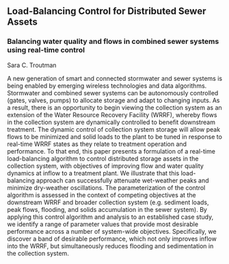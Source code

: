## Load-Balancing Control for Distributed Sewer Assets
### Balancing water quality and flows in combined sewer systems using real-time control
Sara C. Troutman

A new generation of smart and connected stormwater and sewer systems is being enabled by emerging wireless technologies and data algorithms. 
Stormwater and combined sewer systems can be autonomously controlled (gates, valves, pumps) to allocate storage and adapt to changing inputs. 
As a result, there is an opportunity to begin viewing the collection system as an extension of the Water Resource Recovery Facility (WRRF), whereby flows in the collection system are dynamically controlled to benefit downstream treatment. 
The dynamic control of collection system storage will allow peak flows to be minimized and solid loads to the plant to be tuned in response to real-time WRRF states as they relate to treatment operation and performance. 
To that end, this paper presents a formulation of a real-time load-balancing algorithm to control distributed storage assets in the collection system, with objectives of improving flow and water quality dynamics at inflow to a treatment plant. 
We illustrate that this load-balancing approach can successfully attenuate wet-weather peaks and minimize dry-weather oscillations. 
The parameterization of the control algorithm is assessed in the context of competing objectives at the downstream WRRF and broader collection system (e.g. sediment loads, peak flows, flooding, and solids accumulation in the sewer system). 
By applying this control algorithm and analysis to an established case study, we identify a range of parameter values that provide most desirable performance across a number of system-wide objectives. 
Specifically, we discover a band of desirable performance, which not only improves inflow into the WRRF, but simultaneously reduces flooding and sedimentation in the collection system. 
